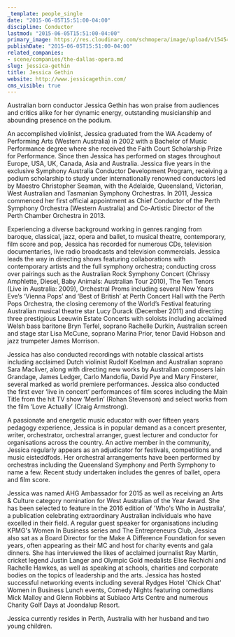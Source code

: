 ```yaml
---
_template: people_single
date: "2015-06-05T15:51:00-04:00"
discipline: Conductor
lastmod: "2015-06-05T15:51:00-04:00"
primary_image: https://res.cloudinary.com/schmopera/image/upload/v1545409169/media/webhook-uploads/1433533864603/d3d1a7_0151de64ce1c4039941da3f2a4cb6888.jpg_srb_p_600_702_75_22_0.50_1.20_0.00_jpg_srb
publishDate: "2015-06-05T15:51:00-04:00"
related_companies:
- scene/companies/the-dallas-opera.md
slug: jessica-gethin
title: Jessica Gethin
website: http://www.jessicagethin.com/
cms_visible: true
---
```


Australian born conductor Jessica Gethin has won praise from audiences and critics alike for her dynamic energy, outstanding musicianship and abounding presence on the podium.
 
An accomplished violinist, Jessica graduated from the WA Academy of Performing Arts (Western Australia) in 2002 with a Bachelor of Music Performance degree where she received the Faith Court Scholarship Prize for Performance. Since then Jessica has performed on stages throughout Europe, USA, UK, Canada, Asia and Australia. Jessica five years in the exclusive Symphony Australia Conductor Development Program, receiving a podium scholarship to study under internationally renowned conductors led by Maestro Christopher Seaman, with the Adelaide, Queensland, Victorian, West Australian and Tasmanian Symphony Orchestras. In 2011, Jessica commenced her first official appointment as Chief Conductor of the Perth Symphony Orchestra (Western Australia) and Co-Artistic Director of the Perth Chamber Orchestra in 2013.
 
Experiencing a diverse background working in genres ranging from baroque, classical, jazz, opera and ballet, to musical theatre, contemporary, film score and pop, Jessica has recorded for numerous CDs, television documentaries, live radio broadcasts and television commercials. Jessica leads the way in directing shows featuring collaborations with contemporary artists and the full symphony orchestra; conducting cross over pairings such as the Australian Rock Symphony Concert (Chrissy Amphlette, Diesel, Baby Animals: Australian Tour 2010), The Ten Tenors (Live in Australia: 2009), Orchestral Proms including several New Years Eve’s ‘Vienna Pops’ and ‘Best of British’ at Perth Concert Hall with the Perth Pops Orchestra, the closing ceremony of the World’s Festival featuring Australian musical theatre star Lucy Durack (December 2011) and directing three prestigious Leeuwin Estate Concerts with soloists including acclaimed Welsh bass baritone Bryn Terfel, soprano Rachelle Durkin, Australian screen and stage star Lisa McCune, soprano Marina Prior, tenor David Hobson and jazz trumpeter James Morrison.
 
Jessica has also conducted recordings with notable classical artists including acclaimed Dutch violinist Rudolf Koelman and Australian soprano Sara Macliver, along with directing new works by Australian composers Iain Grandage, James Ledger, Carlo Mandofia, David Pye and Mary Finsterer, several marked as world premiere performances. Jessica also conducted the first ever ‘live in concert’ performances of film scores including the Main Title from the hit TV show ‘Merlin’ (Rohan Stevenson) and select works from the film ‘Love Actually’ (Craig Armstrong).
 
A passionate and energetic music educator with over fifteen years pedagogy experience, Jessica is in popular demand as a concert presenter, writer, orchestrator, orchestral arranger, guest lecturer and conductor for organisations across the country. An active member in the community, Jessica regularly appears as an adjudicator for festivals, competitions and music eisteddfods. Her orchestral arrangements have been performed by orchestras including the Queensland Symphony and Perth Symphony to name a few. Recent study undertaken includes the genres of ballet, opera and film score. 
 
Jessica was named AHG Ambassador for 2015 as well as receiving an Arts & Culture category nomination for West Australian of the Year Award. She has been selected to feature in the 2016 edition of 'Who's Who in Australia', a publication celebrating extraordinary Australian individuals who have excelled in their field. A regular guest speaker for organisations including KPMG's Women In Business series and The Entrepreneurs Club, Jessica also sat as a Board Director for the Make A Difference Foundation for seven years, often appearing as their MC and host for charity events and gala dinners. She has interviewed the likes of acclaimed journalist Ray Martin, cricket legend Justin Langer and Olympic Gold medalists Elise Rechichi and Rachelle Hawkes, as well as speaking at schools, charities and corporate bodies on the topics of leadership and the arts. Jessica has hosted successful networking events including several Rydges Hotel 'Chick Chat' Women in Business Lunch events, Comedy Nights featuring comedians Mick Malloy and Glenn Robbins at Subiaco Arts Centre and numerous Charity Golf Days at Joondalup Resort. 
 
Jessica currently resides in Perth, Australia with her husband and two young children. 
